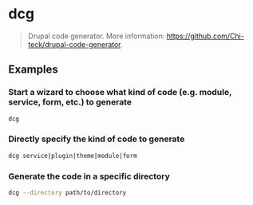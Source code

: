 # dcg

> Drupal code generator. More information: <https://github.com/Chi-teck/drupal-code-generator>.

## Examples

### Start a wizard to choose what kind of code (e.g. module, service, form, etc.) to generate

```bash
dcg
```

### Directly specify the kind of code to generate

```bash
dcg service|plugin|theme|module|form
```

### Generate the code in a specific directory

```bash
dcg --directory path/to/directory
```
